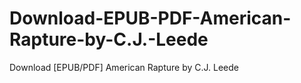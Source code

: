 # Download-EPUB-PDF-American-Rapture-by-C.J.-Leede
Download [EPUB/PDF] American Rapture by C.J. Leede
